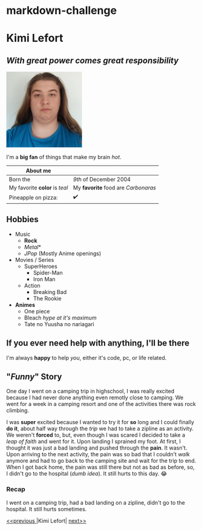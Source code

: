 # markdown-challenge

# Kimi Lefort

## *With great power comes great responsibility*

![My beautiful face (jk)](KimiLefortPic.jpeg)

I'm a **big fan** of things that make my brain *hot*.

| About me |  |
| ---------- | ---------- |
| Born the | *9th* of December 2004 |  
| My favorite **color** is *teal* | My **favorite** food are *Carbonaras* |  
| Pineapple on pizza: | :heavy_check_mark:|

## Hobbies

- Music  
    - **Rock**  
    - *Metal**  
    - *JPop* (Mostly Anime openings)  
- Movies / Series  
    - SuperHeroes  
        - Spider-Man  
        - Iron Man  
    - Action  
        - Breaking Bad  
        - The Rookie  
- **Animes**
    - One piece
    - Bleach *hype at it's maximum*
    - Tate no Yuusha no nariagari

## If you ever need help with anything, I'll be there

I'm always **happy** to help *you*, either it's code, pc, or life related.

## "*Funny*" Story

One day I went on a camping trip in highschool, I was really excited because I had never done anything even remotly close to camping. We went for a week in a camping resort and one of the activities there was rock climbing.  
  
I was **super** excited because I wanted to try it for **so** long and I could finally **do it**, about half way through the *trip* we had to take a zipline as an activity. We weren't **forced** to, but, even though I was scared I decided to take a *leap of faith* and went for it. Upon landing I sprained my foot. At first, I thought it was just a bad landing and pushed through the **pain**. It wasn't. Upon arriving to the next activity, the pain was so bad that I couldn't *walk* anymore and had to go back to the camping site and wait for the trip to end. When I got back home, the pain was still there but not as bad as before, so, I didn't go to the hospital (*dumb idea*). It still hurts to this day. :joy:

### Recap 

I went on a camping trip, had a bad landing on a zipline, didn't go to the hospital. It still hurts sometimes.

[ <<previous ](https://github.com/antoinel74/markdown-challenge) |Kimi Lefort| [ next>> ](https://github.com/JustineLeleu/markdown-challenge)
